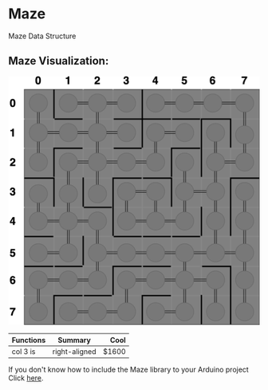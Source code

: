 # Maze
Maze Data Structure

## Maze Visualization:
![Alt Text](https://github.com/jimenezjose/Maze/blob/master/.images/Maze-Graph.png)

| Functions     | Summary       | Cool  |
| ------------- |:-------------:| -----:|
| col 3 is      | right-aligned | $1600 |





If you don't know how to include the Maze library to your Arduino project Click [here](https://www.arduino.cc/en/guide/libraries#toc4).  
